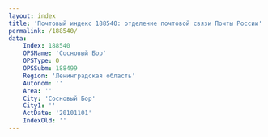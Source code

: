 ```yaml
---
layout: index
title: 'Почтовый индекс 188540: отделение почтовой связи Почты России'
permalink: /188540/
data:
    Index: 188540
    OPSName: 'Сосновый Бор'
    OPSType: О
    OPSSubm: 188499
    Region: 'Ленинградская область'
    Autonom: ''
    Area: ''
    City: 'Сосновый Бор'
    City1: ''
    ActDate: '20101101'
    IndexOld: ''
---
```

